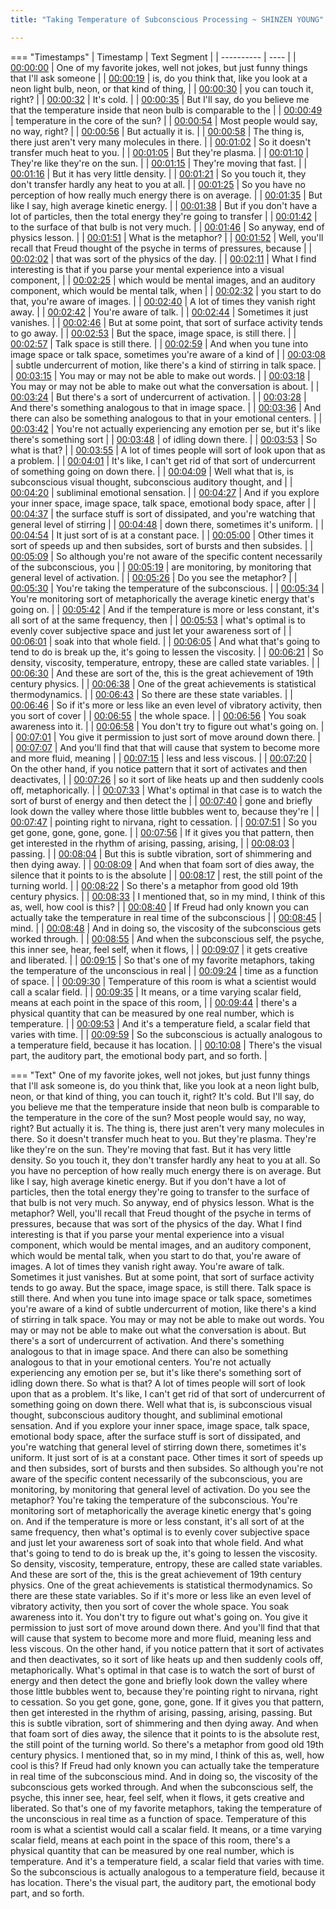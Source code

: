 ```yaml
---
title: "Taking Temperature of Subconscious Processing ~ SHINZEN YOUNG"

---
```

=== "Timestamps"
    | Timestamp | Text Segment |
    | ---------- | ----  |
    | [00:00:00](https://www.youtube.com/watch?v=PoZABGqiLrc&t=0) |  One of my favorite jokes, well not jokes, but just funny things that I'll ask someone |
    | [00:00:19](https://www.youtube.com/watch?v=PoZABGqiLrc&t=19) |  is, do you think that, like you look at a neon light bulb, neon, or that kind of thing, |
    | [00:00:30](https://www.youtube.com/watch?v=PoZABGqiLrc&t=30) |  you can touch it, right? |
    | [00:00:32](https://www.youtube.com/watch?v=PoZABGqiLrc&t=32) |  It's cold. |
    | [00:00:35](https://www.youtube.com/watch?v=PoZABGqiLrc&t=35) |  But I'll say, do you believe me that the temperature inside that neon bulb is comparable to the |
    | [00:00:49](https://www.youtube.com/watch?v=PoZABGqiLrc&t=49) |  temperature in the core of the sun? |
    | [00:00:54](https://www.youtube.com/watch?v=PoZABGqiLrc&t=54) |  Most people would say, no way, right? |
    | [00:00:56](https://www.youtube.com/watch?v=PoZABGqiLrc&t=56) |  But actually it is. |
    | [00:00:58](https://www.youtube.com/watch?v=PoZABGqiLrc&t=58) |  The thing is, there just aren't very many molecules in there. |
    | [00:01:02](https://www.youtube.com/watch?v=PoZABGqiLrc&t=62) |  So it doesn't transfer much heat to you. |
    | [00:01:05](https://www.youtube.com/watch?v=PoZABGqiLrc&t=65) |  But they're plasma. |
    | [00:01:10](https://www.youtube.com/watch?v=PoZABGqiLrc&t=70) |  They're like they're on the sun. |
    | [00:01:15](https://www.youtube.com/watch?v=PoZABGqiLrc&t=75) |  They're moving that fast. |
    | [00:01:16](https://www.youtube.com/watch?v=PoZABGqiLrc&t=76) |  But it has very little density. |
    | [00:01:21](https://www.youtube.com/watch?v=PoZABGqiLrc&t=81) |  So you touch it, they don't transfer hardly any heat to you at all. |
    | [00:01:25](https://www.youtube.com/watch?v=PoZABGqiLrc&t=85) |  So you have no perception of how really much energy there is on average. |
    | [00:01:35](https://www.youtube.com/watch?v=PoZABGqiLrc&t=95) |  But like I say, high average kinetic energy. |
    | [00:01:38](https://www.youtube.com/watch?v=PoZABGqiLrc&t=98) |  But if you don't have a lot of particles, then the total energy they're going to transfer |
    | [00:01:42](https://www.youtube.com/watch?v=PoZABGqiLrc&t=102) |  to the surface of that bulb is not very much. |
    | [00:01:46](https://www.youtube.com/watch?v=PoZABGqiLrc&t=106) |  So anyway, end of physics lesson. |
    | [00:01:51](https://www.youtube.com/watch?v=PoZABGqiLrc&t=111) |  What is the metaphor? |
    | [00:01:52](https://www.youtube.com/watch?v=PoZABGqiLrc&t=112) |  Well, you'll recall that Freud thought of the psyche in terms of pressures, because |
    | [00:02:02](https://www.youtube.com/watch?v=PoZABGqiLrc&t=122) |  that was sort of the physics of the day. |
    | [00:02:11](https://www.youtube.com/watch?v=PoZABGqiLrc&t=131) |  What I find interesting is that if you parse your mental experience into a visual component, |
    | [00:02:25](https://www.youtube.com/watch?v=PoZABGqiLrc&t=145) |  which would be mental images, and an auditory component, which would be mental talk, when |
    | [00:02:32](https://www.youtube.com/watch?v=PoZABGqiLrc&t=152) |  you start to do that, you're aware of images. |
    | [00:02:40](https://www.youtube.com/watch?v=PoZABGqiLrc&t=160) |  A lot of times they vanish right away. |
    | [00:02:42](https://www.youtube.com/watch?v=PoZABGqiLrc&t=162) |  You're aware of talk. |
    | [00:02:44](https://www.youtube.com/watch?v=PoZABGqiLrc&t=164) |  Sometimes it just vanishes. |
    | [00:02:46](https://www.youtube.com/watch?v=PoZABGqiLrc&t=166) |  But at some point, that sort of surface activity tends to go away. |
    | [00:02:53](https://www.youtube.com/watch?v=PoZABGqiLrc&t=173) |  But the space, image space, is still there. |
    | [00:02:57](https://www.youtube.com/watch?v=PoZABGqiLrc&t=177) |  Talk space is still there. |
    | [00:02:59](https://www.youtube.com/watch?v=PoZABGqiLrc&t=179) |  And when you tune into image space or talk space, sometimes you're aware of a kind of |
    | [00:03:08](https://www.youtube.com/watch?v=PoZABGqiLrc&t=188) |  subtle undercurrent of motion, like there's a kind of stirring in talk space. |
    | [00:03:15](https://www.youtube.com/watch?v=PoZABGqiLrc&t=195) |  You may or may not be able to make out words. |
    | [00:03:18](https://www.youtube.com/watch?v=PoZABGqiLrc&t=198) |  You may or may not be able to make out what the conversation is about. |
    | [00:03:24](https://www.youtube.com/watch?v=PoZABGqiLrc&t=204) |  But there's a sort of undercurrent of activation. |
    | [00:03:28](https://www.youtube.com/watch?v=PoZABGqiLrc&t=208) |  And there's something analogous to that in image space. |
    | [00:03:36](https://www.youtube.com/watch?v=PoZABGqiLrc&t=216) |  And there can also be something analogous to that in your emotional centers. |
    | [00:03:42](https://www.youtube.com/watch?v=PoZABGqiLrc&t=222) |  You're not actually experiencing any emotion per se, but it's like there's something sort |
    | [00:03:48](https://www.youtube.com/watch?v=PoZABGqiLrc&t=228) |  of idling down there. |
    | [00:03:53](https://www.youtube.com/watch?v=PoZABGqiLrc&t=233) |  So what is that? |
    | [00:03:55](https://www.youtube.com/watch?v=PoZABGqiLrc&t=235) |  A lot of times people will sort of look upon that as a problem. |
    | [00:04:01](https://www.youtube.com/watch?v=PoZABGqiLrc&t=241) |  It's like, I can't get rid of that sort of undercurrent of something going on down there. |
    | [00:04:09](https://www.youtube.com/watch?v=PoZABGqiLrc&t=249) |  Well what that is, is subconscious visual thought, subconscious auditory thought, and |
    | [00:04:20](https://www.youtube.com/watch?v=PoZABGqiLrc&t=260) |  subliminal emotional sensation. |
    | [00:04:27](https://www.youtube.com/watch?v=PoZABGqiLrc&t=267) |  And if you explore your inner space, image space, talk space, emotional body space, after |
    | [00:04:37](https://www.youtube.com/watch?v=PoZABGqiLrc&t=277) |  the surface stuff is sort of dissipated, and you're watching that general level of stirring |
    | [00:04:48](https://www.youtube.com/watch?v=PoZABGqiLrc&t=288) |  down there, sometimes it's uniform. |
    | [00:04:54](https://www.youtube.com/watch?v=PoZABGqiLrc&t=294) |  It just sort of is at a constant pace. |
    | [00:05:00](https://www.youtube.com/watch?v=PoZABGqiLrc&t=300) |  Other times it sort of speeds up and then subsides, sort of bursts and then subsides. |
    | [00:05:09](https://www.youtube.com/watch?v=PoZABGqiLrc&t=309) |  So although you're not aware of the specific content necessarily of the subconscious, you |
    | [00:05:19](https://www.youtube.com/watch?v=PoZABGqiLrc&t=319) |  are monitoring, by monitoring that general level of activation. |
    | [00:05:26](https://www.youtube.com/watch?v=PoZABGqiLrc&t=326) |  Do you see the metaphor? |
    | [00:05:30](https://www.youtube.com/watch?v=PoZABGqiLrc&t=330) |  You're taking the temperature of the subconscious. |
    | [00:05:34](https://www.youtube.com/watch?v=PoZABGqiLrc&t=334) |  You're monitoring sort of metaphorically the average kinetic energy that's going on. |
    | [00:05:42](https://www.youtube.com/watch?v=PoZABGqiLrc&t=342) |  And if the temperature is more or less constant, it's all sort of at the same frequency, then |
    | [00:05:53](https://www.youtube.com/watch?v=PoZABGqiLrc&t=353) |  what's optimal is to evenly cover subjective space and just let your awareness sort of |
    | [00:06:01](https://www.youtube.com/watch?v=PoZABGqiLrc&t=361) |  soak into that whole field. |
    | [00:06:05](https://www.youtube.com/watch?v=PoZABGqiLrc&t=365) |  And what that's going to tend to do is break up the, it's going to lessen the viscosity. |
    | [00:06:21](https://www.youtube.com/watch?v=PoZABGqiLrc&t=381) |  So density, viscosity, temperature, entropy, these are called state variables. |
    | [00:06:30](https://www.youtube.com/watch?v=PoZABGqiLrc&t=390) |  And these are sort of the, this is the great achievement of 19th century physics. |
    | [00:06:38](https://www.youtube.com/watch?v=PoZABGqiLrc&t=398) |  One of the great achievements is statistical thermodynamics. |
    | [00:06:43](https://www.youtube.com/watch?v=PoZABGqiLrc&t=403) |  So there are these state variables. |
    | [00:06:46](https://www.youtube.com/watch?v=PoZABGqiLrc&t=406) |  So if it's more or less like an even level of vibratory activity, then you sort of cover |
    | [00:06:55](https://www.youtube.com/watch?v=PoZABGqiLrc&t=415) |  the whole space. |
    | [00:06:56](https://www.youtube.com/watch?v=PoZABGqiLrc&t=416) |  You soak awareness into it. |
    | [00:06:58](https://www.youtube.com/watch?v=PoZABGqiLrc&t=418) |  You don't try to figure out what's going on. |
    | [00:07:01](https://www.youtube.com/watch?v=PoZABGqiLrc&t=421) |  You give it permission to just sort of move around down there. |
    | [00:07:07](https://www.youtube.com/watch?v=PoZABGqiLrc&t=427) |  And you'll find that that will cause that system to become more and more fluid, meaning |
    | [00:07:15](https://www.youtube.com/watch?v=PoZABGqiLrc&t=435) |  less and less viscous. |
    | [00:07:20](https://www.youtube.com/watch?v=PoZABGqiLrc&t=440) |  On the other hand, if you notice pattern that it sort of activates and then deactivates, |
    | [00:07:26](https://www.youtube.com/watch?v=PoZABGqiLrc&t=446) |  so it sort of like heats up and then suddenly cools off, metaphorically. |
    | [00:07:33](https://www.youtube.com/watch?v=PoZABGqiLrc&t=453) |  What's optimal in that case is to watch the sort of burst of energy and then detect the |
    | [00:07:40](https://www.youtube.com/watch?v=PoZABGqiLrc&t=460) |  gone and briefly look down the valley where those little bubbles went to, because they're |
    | [00:07:47](https://www.youtube.com/watch?v=PoZABGqiLrc&t=467) |  pointing right to nirvana, right to cessation. |
    | [00:07:51](https://www.youtube.com/watch?v=PoZABGqiLrc&t=471) |  So you get gone, gone, gone, gone. |
    | [00:07:56](https://www.youtube.com/watch?v=PoZABGqiLrc&t=476) |  If it gives you that pattern, then get interested in the rhythm of arising, passing, arising, |
    | [00:08:03](https://www.youtube.com/watch?v=PoZABGqiLrc&t=483) |  passing. |
    | [00:08:04](https://www.youtube.com/watch?v=PoZABGqiLrc&t=484) |  But this is subtle vibration, sort of shimmering and then dying away. |
    | [00:08:09](https://www.youtube.com/watch?v=PoZABGqiLrc&t=489) |  And when that foam sort of dies away, the silence that it points to is the absolute |
    | [00:08:17](https://www.youtube.com/watch?v=PoZABGqiLrc&t=497) |  rest, the still point of the turning world. |
    | [00:08:22](https://www.youtube.com/watch?v=PoZABGqiLrc&t=502) |  So there's a metaphor from good old 19th century physics. |
    | [00:08:33](https://www.youtube.com/watch?v=PoZABGqiLrc&t=513) |  I mentioned that, so in my mind, I think of this as, well, how cool is this? |
    | [00:08:40](https://www.youtube.com/watch?v=PoZABGqiLrc&t=520) |  If Freud had only known you can actually take the temperature in real time of the subconscious |
    | [00:08:45](https://www.youtube.com/watch?v=PoZABGqiLrc&t=525) |  mind. |
    | [00:08:48](https://www.youtube.com/watch?v=PoZABGqiLrc&t=528) |  And in doing so, the viscosity of the subconscious gets worked through. |
    | [00:08:55](https://www.youtube.com/watch?v=PoZABGqiLrc&t=535) |  And when the subconscious self, the psyche, this inner see, hear, feel self, when it flows, |
    | [00:09:07](https://www.youtube.com/watch?v=PoZABGqiLrc&t=547) |  it gets creative and liberated. |
    | [00:09:15](https://www.youtube.com/watch?v=PoZABGqiLrc&t=555) |  So that's one of my favorite metaphors, taking the temperature of the unconscious in real |
    | [00:09:24](https://www.youtube.com/watch?v=PoZABGqiLrc&t=564) |  time as a function of space. |
    | [00:09:30](https://www.youtube.com/watch?v=PoZABGqiLrc&t=570) |  Temperature of this room is what a scientist would call a scalar field. |
    | [00:09:35](https://www.youtube.com/watch?v=PoZABGqiLrc&t=575) |  It means, or a time varying scalar field, means at each point in the space of this room, |
    | [00:09:44](https://www.youtube.com/watch?v=PoZABGqiLrc&t=584) |  there's a physical quantity that can be measured by one real number, which is temperature. |
    | [00:09:53](https://www.youtube.com/watch?v=PoZABGqiLrc&t=593) |  And it's a temperature field, a scalar field that varies with time. |
    | [00:09:59](https://www.youtube.com/watch?v=PoZABGqiLrc&t=599) |  So the subconscious is actually analogous to a temperature field, because it has location. |
    | [00:10:08](https://www.youtube.com/watch?v=PoZABGqiLrc&t=608) |  There's the visual part, the auditory part, the emotional body part, and so forth. |

=== "Text"
     One of my favorite jokes, well not jokes, but just funny things that I'll ask someone is, do you think that, like you look at a neon light bulb, neon, or that kind of thing, you can touch it, right? It's cold. But I'll say, do you believe me that the temperature inside that neon bulb is comparable to the temperature in the core of the sun? Most people would say, no way, right? But actually it is. The thing is, there just aren't very many molecules in there. So it doesn't transfer much heat to you. But they're plasma. They're like they're on the sun. They're moving that fast. But it has very little density. So you touch it, they don't transfer hardly any heat to you at all. So you have no perception of how really much energy there is on average. But like I say, high average kinetic energy. But if you don't have a lot of particles, then the total energy they're going to transfer to the surface of that bulb is not very much. So anyway, end of physics lesson. What is the metaphor? Well, you'll recall that Freud thought of the psyche in terms of pressures, because that was sort of the physics of the day. What I find interesting is that if you parse your mental experience into a visual component, which would be mental images, and an auditory component, which would be mental talk, when you start to do that, you're aware of images. A lot of times they vanish right away. You're aware of talk. Sometimes it just vanishes. But at some point, that sort of surface activity tends to go away. But the space, image space, is still there. Talk space is still there. And when you tune into image space or talk space, sometimes you're aware of a kind of subtle undercurrent of motion, like there's a kind of stirring in talk space. You may or may not be able to make out words. You may or may not be able to make out what the conversation is about. But there's a sort of undercurrent of activation. And there's something analogous to that in image space. And there can also be something analogous to that in your emotional centers. You're not actually experiencing any emotion per se, but it's like there's something sort of idling down there. So what is that? A lot of times people will sort of look upon that as a problem. It's like, I can't get rid of that sort of undercurrent of something going on down there. Well what that is, is subconscious visual thought, subconscious auditory thought, and subliminal emotional sensation. And if you explore your inner space, image space, talk space, emotional body space, after the surface stuff is sort of dissipated, and you're watching that general level of stirring down there, sometimes it's uniform. It just sort of is at a constant pace. Other times it sort of speeds up and then subsides, sort of bursts and then subsides. So although you're not aware of the specific content necessarily of the subconscious, you are monitoring, by monitoring that general level of activation. Do you see the metaphor? You're taking the temperature of the subconscious. You're monitoring sort of metaphorically the average kinetic energy that's going on. And if the temperature is more or less constant, it's all sort of at the same frequency, then what's optimal is to evenly cover subjective space and just let your awareness sort of soak into that whole field. And what that's going to tend to do is break up the, it's going to lessen the viscosity. So density, viscosity, temperature, entropy, these are called state variables. And these are sort of the, this is the great achievement of 19th century physics. One of the great achievements is statistical thermodynamics. So there are these state variables. So if it's more or less like an even level of vibratory activity, then you sort of cover the whole space. You soak awareness into it. You don't try to figure out what's going on. You give it permission to just sort of move around down there. And you'll find that that will cause that system to become more and more fluid, meaning less and less viscous. On the other hand, if you notice pattern that it sort of activates and then deactivates, so it sort of like heats up and then suddenly cools off, metaphorically. What's optimal in that case is to watch the sort of burst of energy and then detect the gone and briefly look down the valley where those little bubbles went to, because they're pointing right to nirvana, right to cessation. So you get gone, gone, gone, gone. If it gives you that pattern, then get interested in the rhythm of arising, passing, arising, passing. But this is subtle vibration, sort of shimmering and then dying away. And when that foam sort of dies away, the silence that it points to is the absolute rest, the still point of the turning world. So there's a metaphor from good old 19th century physics. I mentioned that, so in my mind, I think of this as, well, how cool is this? If Freud had only known you can actually take the temperature in real time of the subconscious mind. And in doing so, the viscosity of the subconscious gets worked through. And when the subconscious self, the psyche, this inner see, hear, feel self, when it flows, it gets creative and liberated. So that's one of my favorite metaphors, taking the temperature of the unconscious in real time as a function of space. Temperature of this room is what a scientist would call a scalar field. It means, or a time varying scalar field, means at each point in the space of this room, there's a physical quantity that can be measured by one real number, which is temperature. And it's a temperature field, a scalar field that varies with time. So the subconscious is actually analogous to a temperature field, because it has location. There's the visual part, the auditory part, the emotional body part, and so forth.